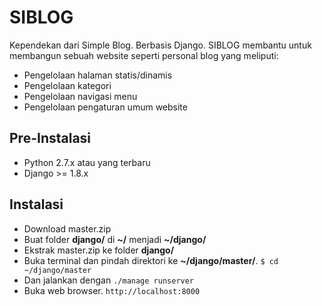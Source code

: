 # SIBLOG
Kependekan dari Simple Blog. Berbasis Django. SIBLOG membantu untuk membangun sebuah website seperti personal blog yang meliputi:
* Pengelolaan halaman statis/dinamis
* Pengelolaan kategori
* Pengelolaan navigasi menu
* Pengelolaan pengaturan umum website

## Pre-Instalasi
* Python 2.7.x atau yang terbaru
* Django >= 1.8.x

## Instalasi
* Download master.zip
* Buat folder **django/** di **~/** menjadi **~/django/**
* Ekstrak master.zip ke folder **django/**
* Buka terminal dan pindah direktori ke **~/django/master/**. `$ cd ~/django/master`
* Dan jalankan dengan `./manage runserver`
* Buka web browser. `http://localhost:8000`

